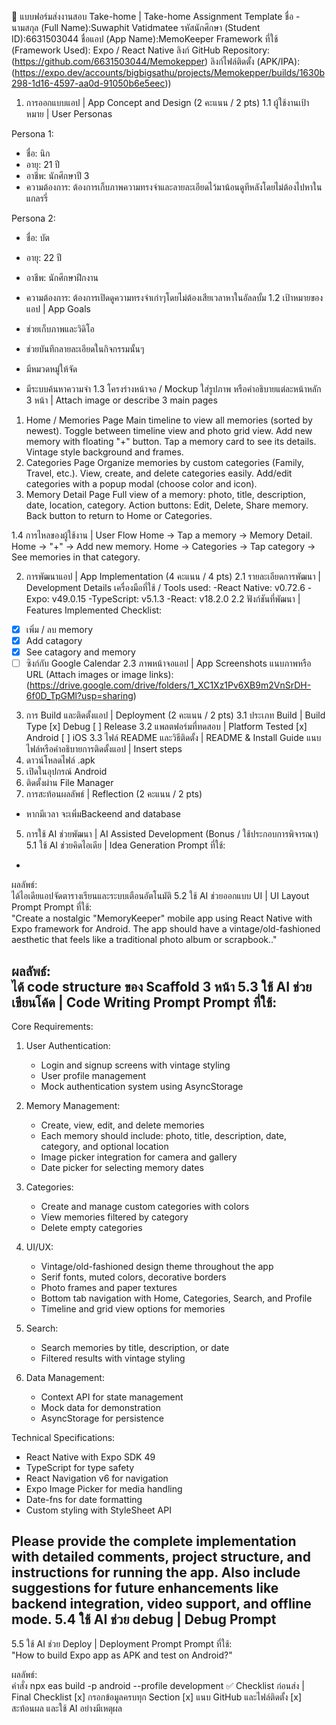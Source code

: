 📱 แบบฟอร์มส่งงานสอบ Take-home | Take-home Assignment Template
ชื่อ - นามสกุล (Full Name):Suwaphit Vatidmatee
รหัสนักศึกษา (Student ID):6631503044
ชื่อแอป (App Name):MemoKeeper
Framework ที่ใช้ (Framework Used): Expo / React Native 
ลิงก์ GitHub Repository: (https://github.com/6631503044/Memokepper)
ลิงก์ไฟล์ติดตั้ง (APK/IPA): (https://expo.dev/accounts/bigbigsathu/projects/Memokepper/builds/1630b298-1d16-4597-aa0d-91050b6e5eec))

1. การออกแบบแอป | App Concept and Design (2 คะแนน / 2 pts)
1.1 ผู้ใช้งานเป้าหมาย | User Personas

Persona 1:  
- ชื่อ: นิก
- อายุ: 21 ปี  
- อาชีพ: นักศึกษาปี 3  
- ความต้องการ: ต้องการเก็บภาพความทรงจำและลายละเอียดไว้มาน้อนดูทีหลังโดยไม่ต้องไปหาในแกลรรี่

Persona 2:  
- ชื่อ: บัต  
- อายุ: 22 ปี  
- อาชีพ: นักศึกษาฝึกงาน  
- ความต้องการ: ต้องการเปิดดูความทรงจำเก่าๆโดยไม่ต้องเสียเวลาหาในอัลลบั้ม
1.2 เป้าหมายของแอป | App Goals

- ช่วยเก็บภาพและวิดิโอ
- ช่วยบันทึกลายละเอียดในกิจกรรมนั้นๆ
- มีหมวดหมู่ให้จัด
- มีระบบค้นหาความจำ
1.3 โครงร่างหน้าจอ / Mockup
ใส่รูปภาพ หรือคำอธิบายแต่ละหน้าหลัก 3 หน้า | Attach image or describe 3 main pages
1. Home / Memories Page
Main timeline to view all memories (sorted by newest).
Toggle between timeline view and photo grid view.
Add new memory with floating "+" button.
Tap a memory card to see its details.
Vintage style background and frames.
2. Categories Page
Organize memories by custom categories (Family, Travel, etc.).
View, create, and delete categories easily.
Add/edit categories with a popup modal (choose color and icon).
3. Memory Detail Page
Full view of a memory: photo, title, description, date, location, category.
Action buttons: Edit, Delete, Share memory.
Back button to return to Home or Categories.


1.4 การไหลของผู้ใช้งาน | User Flow
Home → Tap a memory → Memory Detail.
Home → "+" → Add new memory.
Home → Categories → Tap category → See memories in that category.

2. การพัฒนาแอป | App Implementation (4 คะแนน / 4 pts)
2.1 รายละเอียดการพัฒนา | Development Details
เครื่องมือที่ใช้ / Tools used:
-React Native: v0.72.6
-Expo: v49.0.15
-TypeScript: v5.1.3
-React: v18.2.0
2.2 ฟังก์ชันที่พัฒนา | Features Implemented
Checklist:
- [x] เพิ่ม / ลบ memory
- [x] Add catagory
- [x] See catagory and memory
- [ ] ซิงก์กับ Google Calendar
2.3 ภาพหน้าจอแอป | App Screenshots
แนบภาพหรือ URL (Attach images or image links):
(https://drive.google.com/drive/folders/1_XC1Xz1Pv6XB9m2VnSrDH-6f0D_TpGMl?usp=sharing)
3. การ Build และติดตั้งแอป | Deployment (2 คะแนน / 2 pts)
3.1 ประเภท Build | Build Type
[x] Debug
[ ] Release
3.2 แพลตฟอร์มที่ทดสอบ | Platform Tested
[x] Android
[ ] iOS
3.3 ไฟล์ README และวิธีติดตั้ง | README & Install Guide
แนบไฟล์หรือคำอธิบายการติดตั้งแอป | Insert steps
1. ดาวน์โหลดไฟล์ .apk
2. เปิดในอุปกรณ์ Android
3. ติดตั้งผ่าน File Manager
4. การสะท้อนผลลัพธ์ | Reflection (2 คะแนน / 2 pts)
- หากมีเวลา จะเพิ่มBackeend and database
5. การใช้ AI ช่วยพัฒนา | AI Assisted Development (Bonus / ใช้ประกอบการพิจารณา)
5.1 ใช้ AI ช่วยคิดไอเดีย | Idea Generation
Prompt ที่ใช้:  
-

ผลลัพธ์:  
ได้ไอเดียแอปจัดตารางเรียนและระบบเตือนอัตโนมัติ
5.2 ใช้ AI ช่วยออกแบบ UI | UI Layout Prompt
Prompt ที่ใช้:  
"Create a nostalgic "MemoryKeeper" mobile app using React Native with Expo framework for Android. The app should have a vintage/old-fashioned aesthetic that feels like a traditional photo album or scrapbook.."

ผลลัพธ์:  
ได้ code structure ของ Scaffold 3 หน้า
5.3 ใช้ AI ช่วยเขียนโค้ด | Code Writing Prompt
Prompt ที่ใช้:  
-

Core Requirements:
1. User Authentication:
   - Login and signup screens with vintage styling
   - User profile management
   - Mock authentication system using AsyncStorage

2. Memory Management:
   - Create, view, edit, and delete memories
   - Each memory should include: photo, title, description, date, category, and optional location
   - Image picker integration for camera and gallery
   - Date picker for selecting memory dates

3. Categories:
   - Create and manage custom categories with colors
   - View memories filtered by category
   - Delete empty categories

4. UI/UX:
   - Vintage/old-fashioned design theme throughout the app
   - Serif fonts, muted colors, decorative borders
   - Photo frames and paper textures
   - Bottom tab navigation with Home, Categories, Search, and Profile
   - Timeline and grid view options for memories

5. Search:
   - Search memories by title, description, or date
   - Filtered results with vintage styling

6. Data Management:
   - Context API for state management
   - Mock data for demonstration
   - AsyncStorage for persistence

Technical Specifications:
- React Native with Expo SDK 49
- TypeScript for type safety
- React Navigation v6 for navigation
- Expo Image Picker for media handling
- Date-fns for date formatting
- Custom styling with StyleSheet API

Please provide the complete implementation with detailed comments, project structure, and instructions for running the app. Also include suggestions for future enhancements like backend integration, video support, and offline mode.
5.4 ใช้ AI ช่วย debug | Debug Prompt
-
5.5 ใช้ AI ช่วย Deploy | Deployment Prompt
Prompt ที่ใช้:  
"How to build Expo app as APK and test on Android?"

ผลลัพธ์:  
คำสั่ง npx eas build -p android --profile development
✅ Checklist ก่อนส่ง | Final Checklist
[x] กรอกข้อมูลครบทุก Section
[x] แนบ GitHub และไฟล์ติดตั้ง
[x] สะท้อนผล และใช้ AI อย่างมีเหตุผล
